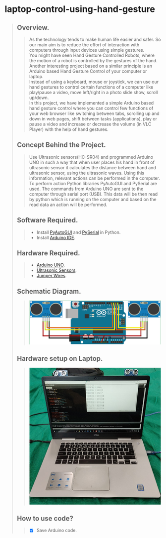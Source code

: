 # laptop-control-using-hand-gesture
>## Overview.
>>As the technology tends to make human life easier and safer. So our main aim is to reduce the effort of interaction with computers through input devices using simple gestures.<br/>
>>You might have seen Hand Gesture Controlled Robots, where the motion of a robot is controlled by the gestures of the hand. Another interesting project based on a similar principle is an Arduino based Hand Gesture Control of your computer or laptop.<br/>
>>Instead of using a keyboard, mouse or joystick, we can use our hand gestures to control certain functions of a computer like play/pause a video, move left/right in a photo slide show, scroll up/down.<br/>
>>In this project, we have implemented a simple Arduino based hand gesture control where you can control few functions of your web browser like switching between tabs, scrolling up and down in web pages, shift between tasks (applications), play or pause a video and increase or decrease the volume (in VLC Player) with the help of hand gestures.
> ## Concept Behind the Project.
>>Use Ultrasonic sensors(HC-SR04) and programmed Arduino UNO in such a way that when user places his hand in front of ultrasonic sensor it calculates the distance between hand and ultrasonic sensor, using the ultrasonic waves. Using this information, relevant actions can be performed in the computer. To perform action Python libraries PyAutoGUI and PySerial are used. The commands from Arduino UNO are sent to the computer through serial port (USB). This data will be then read by python which is running on the computer and based on the read data an action will be performed.
> ## Software Required.
>>* Install [PyAutoGUI](https://pypi.org/project/PyAutoGUI/) and [PySerial](https://pypi.org/project/pyserial/) in Python.<br />
>>* Install [Arduino IDE](https://www.arduino.cc/en/Main/Software).<br />
> ## Hardware Required.
>> * [Arduino UNO](https://store.arduino.cc/usa/arduino-uno-rev3).<br/>
>> * [Ultrasonic Sensors](https://robu.in/product/hc-sr04-ultrasonic-range-finder/?gclid=CjwKCAjw7O_pBRA3EiwA_lmtfhdPhclsBEp8riz5Os2FtJFf30t5UDnhAv21UPSZosoca0b1NaYAUBoCkY4QAvD_BwE).<br/>
>> * [Jumper Wires](https://robu.in/product/10cm-male-male-breadboard-jumper-dupont-2-54mm-1p-1p-cable-40-pcs/?gclid=CjwKCAjw7O_pBRA3EiwA_lmtfgbsVQTj2kGlzIAA7qb7-5LkZTz87cXwq5MkohiqGgTeiT6JLM-iNBoCqy0QAvD_BwE).<br/>
> ## Schematic Diagram.
>> ![](arduino-schematic.png)
> ## Hardware setup on Laptop.
>> ![](ardunosetuponlapto.jpeg)
> ## How to use code?
>> - [x] Save Arduino code.
